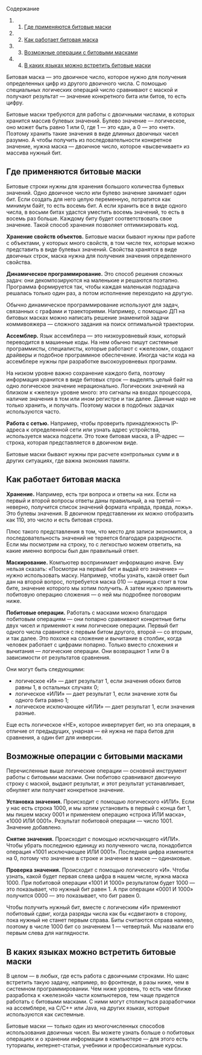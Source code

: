 Содержание

1. 1. [Где применяются битовые маски](https://blog.skillfactory.ru/glossary/bitovaya-maska/#где-применяются-битовые-маски)
2. 2. [Как работает битовая маска](https://blog.skillfactory.ru/glossary/bitovaya-maska/#как-работает-битовая-маска)
3. 3. [Возможные операции с битовыми масками](https://blog.skillfactory.ru/glossary/bitovaya-maska/#возможные-операции-с-битовыми-масками)
4. 4. [В каких языках можно встретить битовые маски](https://blog.skillfactory.ru/glossary/bitovaya-maska/#в-каких-языках-можно-встретить-битовые-маски)

Битовая маска — это двоичное число, которое нужно для получения определенных цифр из другого двоичного числа. С помощью специальных логических операций число сравнивают с маской и получают результат — значение конкретного бита или битов, то есть цифру.

Битовые маски требуются для работы с двоичными числами, в которых хранится массив булевых значений. Булево значение — логическое, оно может быть равно 1 или 0, где 1 — это «да», а 0 — это «нет». Поэтому хранить такие значения в виде длинных двоичных чисел разумно. А чтобы получить из последовательности конкретное значение, нужна маска — двоичное число, которое «высвечивает» из массива нужный бит.

## **Где применяются битовые маски**

Битовые строки нужны для хранения большого количества булевых значений. Одно двоичное число или булево значение занимает один бит. Если создать для него целую переменную, потратится как минимум байт, то есть восемь бит. А если хранить все в виде одного числа, в восьми битах удастся уместить восемь значений, то есть в восемь раз больше. Каждому биту будет соответствовать свое значение. Такой способ хранения позволяет оптимизировать код.

**Хранение свойств объектов.** Битовые маски бывают нужны при работе с объектами, у которых много свойств, в том числе тех, которые можно представить в виде булевых значений. Свойства хранятся в виде двоичных строк, маска нужна для получения значения определенного свойства.

**Динамическое программирование.** Это способ решения сложных задач: они декомпозируются на маленькие и решаются поэтапно. Программа формируется так, чтобы каждая маленькая подзадача решалась только один раз, а потом исполнение переходило на другую.

Обычно динамическое программирование используют для задач, связанных с графами и траекториями. Например, с помощью ДП на битовых масках можно написать решение знаменитой задачи коммивояжера — сложного задания на поиск оптимальной траектории.

**Ассемблер.** Язык ассемблера — это низкоуровневый язык, который переводится в машинные коды. На нем обычно пишут системные программисты, специалисты, которые работают с «железом», создают драйверы и подобное программное обеспечение. Иногда части кода на ассемблере нужны при разработке высокоуровневых программ.

На низком уровне важно сохранение каждого бита, поэтому информация хранится в виде битовых строк — выделять целый байт на одно логическое значение нерационально. Логических значений на близком к «железу» уровне много: это сигналы на входах процессора, наличие значения в том или ином регистре и так далее. Данные надо не только хранить, и получать. Поэтому маски в подобных задачах используются часто.

**Работа с сетью.** Например, чтобы проверить принадлежность IP-адреса к определенной сети или узнать адрес устройства, используется маска подсети. Это тоже битовая маска, а IP-адрес — строка, которая представляется в двоичном виде.

Битовые маски бывают нужны при расчете контрольных сумм и в других ситуациях, где важна экономия памяти.

## **Как работает битовая маска**

**Хранение.** Например, есть три вопроса и ответы на них. Если на первый и второй вопросы ответы даны правильный, а на третий — неверно, получится список значений формата «правда, правда, ложь». Это булевы значения. В двоичном представлении их можно отобразить как 110, это число и есть битовая строка.

Плюс такого представления в том, что место для записи экономится, а последовательность значений не теряется благодаря разрядности. Если мы посмотрим на строку, то с легкостью можем ответить, на какие именно вопросы был дан правильный ответ.

**Маскирование.** Компьютер воспринимает информацию иначе. Ему нельзя сказать: «Посмотри на первый бит и выдай его значение» — нужно использовать маску. Например, чтобы узнать, какой ответ был дан на второй вопрос, потребуется маска 010 — единица стоит в том бите, значение которого мы хотим получить. А затем нужно применить побитовую операцию сложения — о ней мы подробнее поговорим ниже.

**Побитовые операции.** Работать с масками можно благодаря побитовым операциям — они попарно сравнивают конкретные биты двух чисел и применяют к ним логические операции. Первый бит одного числа сравнится с первым битом другого, второй — со вторым, и так далее. Это похоже на сложение и вычитание в столбик, когда человек работает с цифрами попарно. Только вместо сложения и вычитания — логические операции. Они возвращают 1 или 0 в зависимости от результатов сравнения.

Они могут быть следующими:

- логическое «И» — дает результат 1, если значения обоих битов равны 1, в остальных случаях 0;
- логическое «ИЛИ» — дает результат 1, если значение хотя бы одного бита равно 1;
- логическое исключающее «ИЛИ» — дает результат 1, если значения разные.

Еще есть логическое «НЕ», которое инвертирует бит, но эта операция, в отличие от предыдущих, унарная — ей нужна не пара битов для сравнения, а один бит для инверсии.

## **Возможные операции с битовыми масками**

Перечисленные выше логические операции — основной инструмент работы с битовыми масками. Они побитово сравнивают двоичную строку с маской, выдают результат, и этот результат устанавливает, обнуляет или получает конкретное значение.

**Установка значения.** Происходит с помощью логического «ИЛИ». Если у нас есть строка 1000, и мы хотим установить в первый с конца бит 1, мы пишем маску 0001 и применяем операцию «строка ИЛИ маска», «1000 ИЛИ 0001». Результат побитовой операции — число 1001. Значение добавлено.

**Снятие значения.** Происходит с помощью исключающего «ИЛИ». Чтобы убрать последнюю единицу из полученного числа, понадобится операция «1001 исключающее ИЛИ 0001». Последняя цифра изменится на 0, потому что значение в строке и значение в маске — одинаковые.

**Проверка значения.** Происходит с помощью логического «И». Чтобы узнать, какой будет первая слева цифра в нашем числе, нужна маска 1000. При побитовой операции «1001 И 1000» результатом будет 1000 — это показывает, что нужный бит равен 1. А при операции «0001 И 1000» получится 0000 — это показывает, что бит равен 0.

Чтобы получить нужный бит, вместе с логическим «И» применяют побитовый сдвиг, когда разряды числа как бы «сдвигают» в сторону, пока нужный не станет первым справа. Биты считаются справа налево, поэтому в числе 1000 бит со значением 1 — четвертый. Мы назвали его первым слева для наглядности.

## **В каких языках можно встретить битовые маски**

В целом — в любых, где есть работа с двоичными строками. Но шанс встретить такую задачу, например, во фронтенде, в разы ниже, чем в системном программировании. Чем ниже уровень, то есть чем ближе разработка к «железной» части компьютеров, тем чаще придется работать с битовыми масками. С ними могут столкнуться разработчики на ассемблере, на C/C++ или Java, на других языках, которые используются как системные.

Битовые маски — только один из многочисленных способов использования двоичных чисел. Вы можете узнать больше о побитовых операциях и о хранении информации в компьютере — для этого есть туториалы, интернет-статьи, учебники и профессиональные курсы.